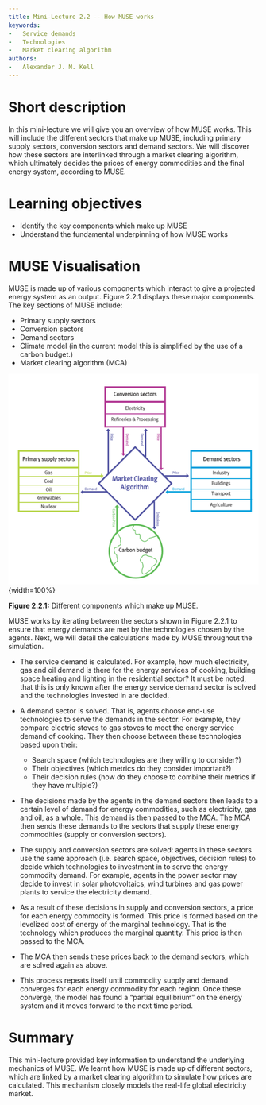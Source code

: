 ```yaml
---
title: Mini-Lecture 2.2 -- How MUSE works
keywords:
-   Service demands
-   Technologies
-   Market clearing algorithm
authors:
-   Alexander J. M. Kell
---
```



# Short description

In this mini-lecture we will give you an overview of how MUSE works. This will include the different sectors that make up MUSE, including primary supply sectors, conversion sectors and demand sectors. We will discover how these sectors are interlinked through a market clearing algorithm, which ultimately decides the prices of energy commodities and the final energy system, according to MUSE. 

# Learning objectives

- Identify the key components which make up MUSE
- Understand the fundamental underpinning of how MUSE works

# MUSE Visualisation

MUSE is made up of various components which interact to give a projected energy system as an output. Figure 2.2.1 displays these major components. The key sections of MUSE include:

- Primary supply sectors
- Conversion sectors
- Demand sectors
- Climate model (in the current model this is simplified by the use of a carbon budget.)
- Market clearing algorithm (MCA)

![](assets/Fig_2.2.1.png){width=100%}

**Figure 2.2.1:** Different components which make up MUSE.

MUSE works by iterating between the sectors shown in Figure 2.2.1 to ensure that energy demands are met by the technologies chosen by the agents. Next, we will detail the calculations made by MUSE throughout the simulation.

- The service demand is calculated. For example, how much electricity, gas and oil demand is there for the energy services of cooking, building space heating and lighting in the residential sector? It must be noted, that this is only known after the energy service demand sector is solved and the technologies invested in are decided.

- A demand sector is solved. That is, agents choose end-use technologies to serve the demands in the sector. For example, they compare electric stoves to gas stoves to meet the energy service demand of cooking. They then choose between these technologies based upon their:

  - Search space (which technologies are they willing to consider?)
  - Their objectives (which metrics do they consider important?)
  - Their decision rules (how do they choose to combine their metrics if they have multiple?)

- The decisions made by the agents in the demand sectors then leads to a certain level of demand for energy commodities, such as electricity, gas and oil, as a whole. This demand is then passed to the MCA.
The MCA then sends these demands to the sectors that supply these energy commodities (supply or conversion sectors).

- The supply and conversion sectors are solved: agents in these sectors use the same approach (i.e. search space, objectives, decision rules) to decide which technologies to investment in to serve the energy commodity demand. For example, agents in the power sector may decide to invest in solar photovoltaics, wind turbines and gas power plants to service the electricity demand.

- As a result of these decisions in supply and conversion sectors, a price for each energy commodity is formed. This price is formed based on the levelized cost of energy of the marginal technology. That is the technology which produces the marginal quantity. This price is then passed to the MCA.

- The MCA then sends these prices back to the demand sectors, which are solved again as above.

- This process repeats itself until commodity supply and demand converges for each energy commodity for each region. Once these converge, the model has found a “partial equilibrium” on the energy system and it moves forward to the next time period.

# Summary

This mini-lecture provided key information to understand the underlying mechanics of MUSE. We learnt how MUSE is made up of different sectors, which are linked by a market clearing algorithm to simulate how prices are calculated. This mechanism closely models the real-life global electricity market. 
